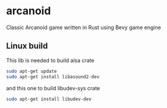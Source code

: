 # arcanoid
Classic Arcanoid game written in Rust using Bevy game engine

## Linux build
This lib is needed to build alsa crate
```bash
sudo apt-get update
sudo apt-get install libasound2-dev
```
and this one to build libudev-sys crate
```bash
sudo apt-get install libudev-dev
```